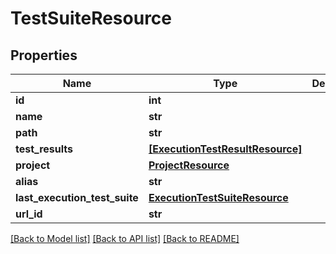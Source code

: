 # TestSuiteResource

## Properties
Name | Type | Description | Notes
------------ | ------------- | ------------- | -------------
**id** | **int** |  | [optional] 
**name** | **str** |  | [optional] 
**path** | **str** |  | [optional] 
**test_results** | [**[ExecutionTestResultResource]**](ExecutionTestResultResource.md) |  | [optional] 
**project** | [**ProjectResource**](ProjectResource.md) |  | [optional] 
**alias** | **str** |  | [optional] 
**last_execution_test_suite** | [**ExecutionTestSuiteResource**](ExecutionTestSuiteResource.md) |  | [optional] 
**url_id** | **str** |  | [optional] 

[[Back to Model list]](../README.md#documentation-for-models) [[Back to API list]](../README.md#documentation-for-api-endpoints) [[Back to README]](../README.md)


